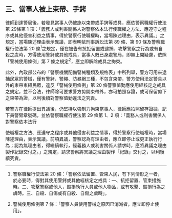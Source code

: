 ## 三、當事人被上束帶、手銬

律師到達警局後，若發見當事人仍被施以束帶或手銬等戒具，應依警察職權行使法第 29條第 1 項：「義務人或利害關係人對警察依本法行使職權之方法、應遵守之程序或其他侵害利益之情事，得於警察行使職權時，當場陳述理由，表示異議。」之規定，當場陳述理由表示異議，即表明依刑事訴訟法第 89 條、第 90 條及警察職權行使法第 20 條<sup>1</sup>之規定，僅在被告有抗拒留置或逮捕、攻擊警察之行為或有自殺之虞時，方得使用警銬或其他戒具，當事人既已身處警局，即無上開疑慮，依照「警械使用條例」第 7 條之規定<sup>2</sup>，應立即解除戒具之拘束。

此外，內政部公布的「警察機關配備警械種類及規格表」中所列舉，警方可用來逮捕民眾的警械，僅有警銬、警繩、防暴網三種，不包含束帶，警方使用法定警具以外的束帶束縛民眾，違反「警械使用條例」第 20 條警察值勤應使用經核定之戒具之規定，並不合法，律師除可要求警方剪開束帶外，亦可拍照存證，或可保留剪下之束帶為證，以利後續對警察值勤違法之究責。

若警方在律師提出異議後，仍堅持以強制力拘束當事人，律師應拍照留存證據，記下員警臂章號碼，並依警察職權行使法第 29 條第 1、2 項：「義務人或利害關係人對警察依本法行

使職權之方法、應遵守之程序或其他侵害利益之情事，得於警察行使職權時，當場陳述理由，表示異議。前項異議，警察認為有理由者，應立即停止或更正執行行為；認為無理由者，得繼續執行，經義務人或利害關係人請求時，應將異議之理由製作紀錄交付之。」之規定，請求警察將異議之理由製作「紀錄」交付之，以利後續究責。

---

1. 警察職權行使法第 20 條：「警察依法留置、管束人民，有下列情形之一者，於必要時，得對其使用警銬或其他經核定之戒具：一、抗拒留置、管束措施時。二、攻擊警察或他人，毀損執行人員或他人物品，或有攻擊、毀損行為之虞時。三、自殺、自傷或有自殺、自傷之虞時」。

2. 警械使用條例第 7 條：「警察人員使用警械之原因已消滅者，應立即停止使用」。
